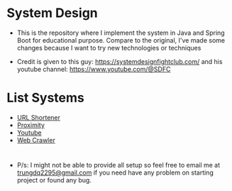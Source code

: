 # System Design
* This is the repository where I implement the system in Java and Spring Boot for educational purpose. Compare to the original, I've made some changes because I want to try new technologies or techniques

* Credit is given to this guy: https://systemdesignfightclub.com/ and his youtube channel: https://www.youtube.com/@SDFC

# List Systems
* [URL Shortener](https://github.com/trungdq2295/system-design/tree/main/url-shortener-system)
* [Proximity](https://github.com/trungdq2295/system-design/tree/main/proximity-system)
* [Youtube](https://github.com/trungdq2295/system-design/tree/main/youtube-system)
* [Web Crawler](https://github.com/trungdq2295/system-design/tree/main/web-crawler)

  
#
* P/s: I might not be able to provide all setup so feel free to email me at trungdq2295@gmail.com if you need have any problem on starting project or found any bug.
